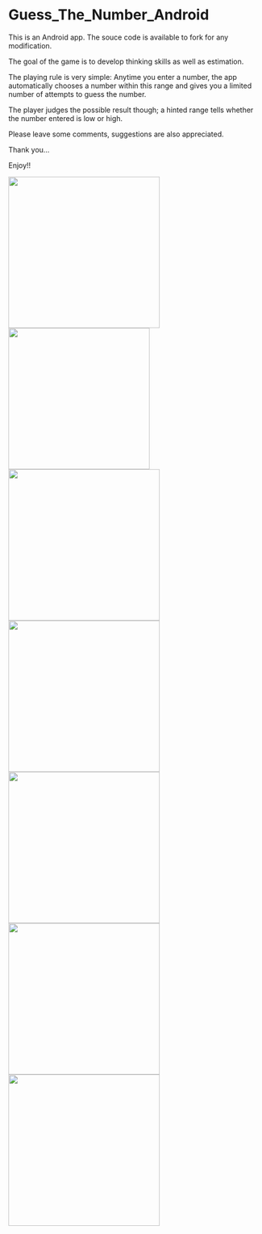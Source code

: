 # Guess_The_Number_Android
This is an Android app.
The souce code is available to fork for any modification.

The goal of the game is to develop thinking skills as well as estimation.

The playing rule is very simple:
Anytime you enter a number, the app automatically chooses a number within this range and gives you a limited number of attempts to guess the number.

The player judges the possible result though; a hinted range tells whether the number entered is low or high.

Please leave some comments, suggestions are also appreciated.

Thank you… 

Enjoy!!


<p float="left">
  <img src="img/SC20121019-164157.png" width="300" />
  <img src="img/Screenshot_2019-07-28-00-36-35.png" width="280" />
  <img src="img/SC20121019-202609.png" width="300" /> 
  <img src="img/SC20121019-202624.png" width="300" />
  <img src="img/SC20121019-203419.png" width="300" />
  <img src="img/Screenshot_2019-07-28-00-36-41.png" width="300" />
  <img src="img/Screenshot_2019-07-28-00-36-20.png" width="300" />
</p>
